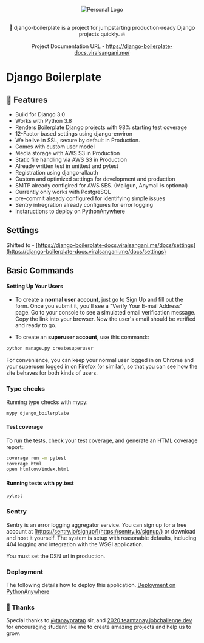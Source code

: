 <p align="center">
    <img src="https://raw.githubusercontent.com/viral-sangani/blog.viralsangani.me/master/static/logo/linkedin_banner_image_2.jpg" alt="Personal Logo">
    <br>
    <br>
</p>

<p align="center">
🐍 django-boilerplate is a project for jumpstarting production-ready Django projects quickly. 🔥
</p>

<p align="center">
    Project Documentation URL - <a href="https://django-boilerplate-docs.viralsangani.me/">https://django-boilerplate-docs.viralsangani.me/</a>
</p>

# Django Boilerplate

## 🌟 Features

- Build for Django 3.0
- Works with Python 3.8
- Renders Boilerplate Django projects with 98% starting test coverage
- 12-Factor based settings using django-environ
- We belive in SSL, secure by default in Production.
- Comes with custom user model
- Media storage with AWS S3 in Production
- Static file handling via AWS S3 in Production
- Already written test in unittest and pytest
- Registration using django-allauth
- Custom and optimized settings for development and production
- SMTP already configired for AWS SES. (Mailgun, Anymail is optional)
- Currently only works with PostgreSQL
- pre-commit already configured for identifying simple issues
- Sentry intregration already configures for error logging
- Instaructions to deploy on PythonAnywhere

## Settings

Shifted to - [https://django-boilerplate-docs.viralsangani.me/docs/settings](https://django-boilerplate-docs.viralsangani.me/docs/settings)

## Basic Commands

#### Setting Up Your Users

- To create a **normal user account**, just go to Sign Up and fill out the form. Once you submit it, you'll see a "Verify Your E-mail Address" page. Go to your console to see a simulated email verification message. Copy the link into your browser. Now the user's email should be verified and ready to go.

- To create an **superuser account**, use this command::

```bash
python manage.py createsuperuser
```

For convenience, you can keep your normal user logged in on Chrome and your superuser logged in on Firefox (or similar), so that you can see how the site behaves for both kinds of users.

### Type checks

Running type checks with mypy:

```bash
mypy django_boilerplate
```

#### Test coverage

To run the tests, check your test coverage, and generate an HTML coverage report::

```bash
coverage run -m pytest
coverage html
open htmlcov/index.html
```

#### Running tests with py.test

```bash
pytest
```

### Sentry

Sentry is an error logging aggregator service. You can sign up for a free account at [https://sentry.io/signup/](https://sentry.io/signup/) or download and host it yourself.
The system is setup with reasonable defaults, including 404 logging and integration with the WSGI application.

You must set the DSN url in production.

### Deployment

The following details how to deploy this application.
[Deployment on PythonAnywhere](https://django-boilerplate-docs.viralsangani.me/docs/deployment_on_pythonanywhere)

### 💜 Thanks

Special thanks to [@tanaypratap](https://github.com/tanaypratap) sir, and [2020.teamtanay.jobchallenge.dev](https://github.com/tanaypratap/teamtanay.jobchallenge.dev) for encouraging student like me to create amazing projects and help us to grow.
